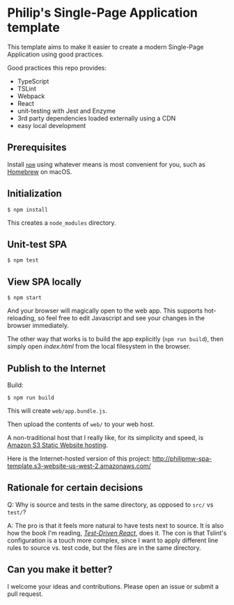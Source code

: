 # Philip's Single-Page Application template #

This template aims to make it easier to create a
modern Single-Page Application using good practices.

Good practices this repo provides:

* TypeScript
* TSLint
* Webpack
* React
* unit-testing with Jest and Enzyme
* 3rd party dependencies loaded externally using a CDN
* easy local development

## Prerequisites

Install [`npm`](https://www.npmjs.com/) using whatever
means is most convenient for you, such as [Homebrew](https://brew.sh/) on macOS.

## Initialization

    $ npm install
 
This creates a `node_modules` directory.

## Unit-test SPA

    $ npm test

## View SPA locally

    $ npm start

And your browser will magically open to the web app.
This supports hot-reloading, so feel free to edit Javascript and see your changes
in the browser immediately.

The other way that works is to build the app explicitly (`npm run build`), then
simply open _index.html_ from the local filesystem in the browser.

## Publish to the Internet

Build:

    $ npm run build

This will create `web/app.bundle.js`.

Then upload the contents of `web/` to your web host.

A non-traditional host that I really like, for its simplicity and speed, is
[Amazon S3 Static Website hosting](https://docs.aws.amazon.com/AmazonS3/latest/dev/WebsiteHosting.html).

Here is the Internet-hosted version of this project: http://philipmw-spa-template.s3-website-us-west-2.amazonaws.com/

## Rationale for certain decisions

Q: Why is source and tests in the same directory, as opposed to `src/` vs `test/`?

A: The pro is that it feels more natural to have tests next to source.
   It is also how the book I'm reading, [_Test-Driven React_](https://pragprog.com/book/tbreact/test-driven-react),
   does it.
   The con is that Tslint's configuration is a touch more complex, since I want to
   apply different line rules to source vs. test code, but the files are in the same
   directory.

## Can you make it better?

I welcome your ideas and contributions.
Please open an issue or submit a pull request.
